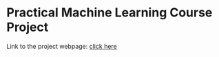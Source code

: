 Practical Machine Learning Course Project  
==================================================================
Link to the project webpage: [click here](https://wbtoh75.github.io/PMLProject/PML_Project.html)
